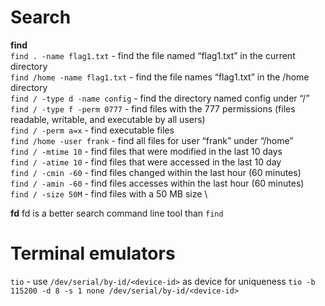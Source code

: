 # Search
**find** \
`find . -name flag1.txt` - find the file named “flag1.txt” in the current directory \
`find /home -name flag1.txt` - find the file names “flag1.txt” in the /home directory \
`find / -type d -name config` - find the directory named config under “/” \
`find / -type f -perm 0777` - find files with the 777 permissions (files readable, writable, and executable by all users) \
`find / -perm a=x` - find executable files \
`find /home -user frank` - find all files for user “frank” under “/home” \
`find / -mtime 10` - find files that were modified in the last 10 days \
`find / -atime 10` - find files that were accessed in the last 10 day \
`find / -cmin -60` - find files changed within the last hour (60 minutes) \
`find / -amin -60` - find files accesses within the last hour (60 minutes) \
`find / -size 50M` - find files with a 50 MB size \

**fd** fd is a better search command line tool than `find`

# Terminal emulators
`tio` - use `/dev/serial/by-id/<device-id>` as device for uniqueness
  `tio -b 115200 -d 8 -s 1 none /dev/serial/by-id/<device-id>`

